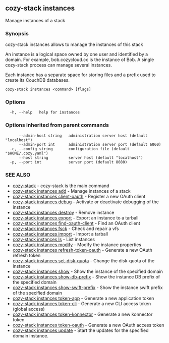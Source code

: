 ## cozy-stack instances

Manage instances of a stack

### Synopsis


cozy-stack instances allows to manage the instances of this stack

An instance is a logical space owned by one user and identified by a domain.
For example, bob.cozycloud.cc is the instance of Bob. A single cozy-stack
process can manage several instances.

Each instance has a separate space for storing files and a prefix used to
create its CouchDB databases.


```
cozy-stack instances <command> [flags]
```

### Options

```
  -h, --help   help for instances
```

### Options inherited from parent commands

```
      --admin-host string   administration server host (default "localhost")
      --admin-port int      administration server port (default 6060)
  -c, --config string       configuration file (default "$HOME/.cozy.yaml")
      --host string         server host (default "localhost")
  -p, --port int            server port (default 8080)
```

### SEE ALSO

* [cozy-stack](cozy-stack.md)	 - cozy-stack is the main command
* [cozy-stack instances add](cozy-stack_instances_add.md)	 - Manage instances of a stack
* [cozy-stack instances client-oauth](cozy-stack_instances_client-oauth.md)	 - Register a new OAuth client
* [cozy-stack instances debug](cozy-stack_instances_debug.md)	 - Activate or deactivate debugging of the instance
* [cozy-stack instances destroy](cozy-stack_instances_destroy.md)	 - Remove instance
* [cozy-stack instances export](cozy-stack_instances_export.md)	 - Export an instance to a tarball
* [cozy-stack instances find-oauth-client](cozy-stack_instances_find-oauth-client.md)	 - Find an OAuth client
* [cozy-stack instances fsck](cozy-stack_instances_fsck.md)	 - Check and repair a vfs
* [cozy-stack instances import](cozy-stack_instances_import.md)	 - Import a tarball
* [cozy-stack instances ls](cozy-stack_instances_ls.md)	 - List instances
* [cozy-stack instances modify](cozy-stack_instances_modify.md)	 - Modify the instance properties
* [cozy-stack instances refresh-token-oauth](cozy-stack_instances_refresh-token-oauth.md)	 - Generate a new OAuth refresh token
* [cozy-stack instances set-disk-quota](cozy-stack_instances_set-disk-quota.md)	 - Change the disk-quota of the instance
* [cozy-stack instances show](cozy-stack_instances_show.md)	 - Show the instance of the specified domain
* [cozy-stack instances show-db-prefix](cozy-stack_instances_show-db-prefix.md)	 - Show the instance DB prefix of the specified domain
* [cozy-stack instances show-swift-prefix](cozy-stack_instances_show-swift-prefix.md)	 - Show the instance swift prefix of the specified domain
* [cozy-stack instances token-app](cozy-stack_instances_token-app.md)	 - Generate a new application token
* [cozy-stack instances token-cli](cozy-stack_instances_token-cli.md)	 - Generate a new CLI access token (global access)
* [cozy-stack instances token-konnector](cozy-stack_instances_token-konnector.md)	 - Generate a new konnector token
* [cozy-stack instances token-oauth](cozy-stack_instances_token-oauth.md)	 - Generate a new OAuth access token
* [cozy-stack instances update](cozy-stack_instances_update.md)	 - Start the updates for the specified domain instance.

